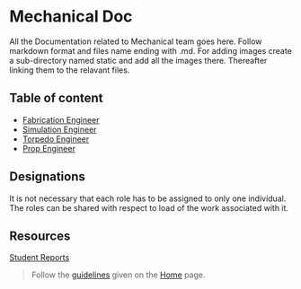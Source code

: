 # Mechanical Doc

All the Documentation related to Mechanical team goes here.
Follow markdown format and files name ending with .md. For adding images create a sub-directory named static and add all the images there. Thereafter linking them to the relavant files.

## Table of content

- [Fabrication Engineer](fabrication_Engineer.md)
- [Simulation Engineer](simulation_Engineer.md)
- [Torpedo Engineer](torpedo_Engineer.md)
- [Prop Engineer](prop_Engineer.md)

## Designations

It is not necessary that each role has to be assigned to only one individual. The roles can be shared with respect to load of the work associated with it.

## Resources

[Student Reports](student_Reports/students.md)
> Follow the [guidelines](../index.md#format-of-docs) given on the [Home](../index.md) page.
